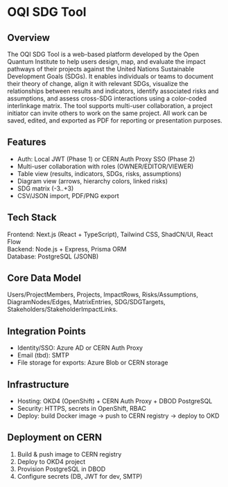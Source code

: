 # OQI SDG Tool

## Overview
The OQI SDG Tool is a web-based platform developed by the Open Quantum Institute to help users design, map, and evaluate the impact pathways of their projects against the United Nations Sustainable Development Goals (SDGs). It enables individuals or teams to document their theory of change, align it with relevant SDGs, visualize the relationships between results and indicators, identify associated risks and assumptions, and assess cross-SDG interactions using a color-coded interlinkage matrix.
The tool supports multi-user collaboration, a project initiator can invite others to work on the same project. All work can be saved, edited, and exported as PDF for reporting or presentation purposes.


## Features
- Auth: Local JWT (Phase 1) or CERN Auth Proxy SSO (Phase 2)
- Multi-user collaboration with roles (OWNER/EDITOR/VIEWER)
- Table view (results, indicators, SDGs, risks, assumptions)
- Diagram view (arrows, hierarchy colors, linked risks)
- SDG matrix (-3..+3)
- CSV/JSON import, PDF/PNG export

## Tech Stack
Frontend: Next.js (React + TypeScript), Tailwind CSS, ShadCN/UI, React Flow  
Backend: Node.js + Express, Prisma ORM  
Database: PostgreSQL (JSONB)

## Core Data Model
Users/ProjectMembers, Projects, ImpactRows, Risks/Assumptions, DiagramNodes/Edges, MatrixEntries, SDG/SDGTargets, Stakeholders/StakeholderImpactLinks.

## Integration Points
- Identity/SSO: Azure AD or CERN Auth Proxy
- Email (tbd): SMTP
- File storage for exports: Azure Blob or CERN storage

## Infrastructure 
- Hosting: OKD4 (OpenShift) + CERN Auth Proxy + DBOD PostgreSQL
- Security: HTTPS, secrets in OpenShift, RBAC
- Deploy: build Docker image → push to CERN registry → deploy to OKD

## Deployment on CERN 
1) Build & push image to CERN registry  
2) Deploy to OKD4 project  
3) Provision PostgreSQL in DBOD  
4) Configure secrets (DB, JWT for dev, SMTP)

